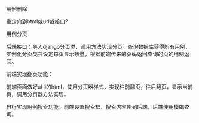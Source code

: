用例删除

重定向到html或url或接口?

用例分页

后端接口：导入django分页类，调用方法实现分页。查询数据库获得所有用例，实例化分页类并设定每页显示数量，根据前端传来的页码返回查询的页的用例返回。

前端实现翻页功能：

前端页面做好ul li的html，使用分页器样式，实现往前翻页，往后翻页，显示当前页，调用分页器方法实现。

自行实现用例搜索功能，前端设置搜索框，搜索内容传到后端，后端使用模糊查询。